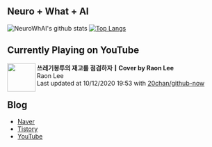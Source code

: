 ## Neuro + What + AI

![NeuroWhAI's github stats](https://github-readme-stats.vercel.app/api?username=neurowhai&count_private=true&show_icons=true)
[![Top Langs](https://github-readme-stats.vercel.app/api/top-langs/?username=neurowhai&layout=compact)](https://github.com/anuraghazra/github-readme-stats)

## Currently Playing on YouTube

[<img align="left" height="65" src="https://yt3.ggpht.com/a/AATXAJyRVQHMuv8mBIesdI0JixHoK2lWoNauu5gYqFAj1A=s88-c-k-c0xffffffff-no-nd-rj-mo">](https://www.youtube.com/channel/UCQn1FqrR2OCjSe6Nl4GlVHw)

**쓰레기봉투의 재고를 점검하자┃Cover by Raon Lee**  
Raon Lee  
Last updated at 10/12/2020 19:53 with [20chan/github-now](https://github.com/20chan/github-now)

## Blog

- [Naver](http://blog.naver.com/neurowhai)
- [Tistory](http://neurowhai.tistory.com/)
- [YouTube](https://www.youtube.com/channel/UCB_v1xU6laBHOeH6z4L-Mtw)
